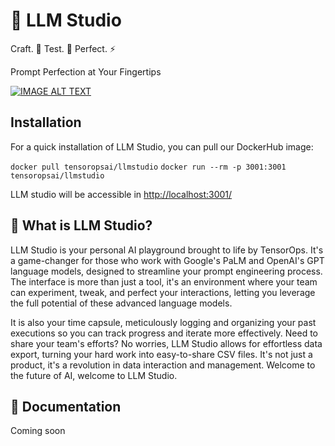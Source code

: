 # 👀 LLM Studio

Craft. 🧠 Test. 🤖 Perfect. ⚡️

Prompt Perfection at Your Fingertips


[![IMAGE ALT TEXT](http://img.youtube.com/vi/I9h701fbD18/0.jpg)](http://www.youtube.com/watch?v=I9h701fbD18 "Intro to LLMStudio")

## Installation

For a quick installation of LLM Studio, you can pull our DockerHub image:

`docker pull tensoropsai/llmstudio`
`docker run --rm -p 3001:3001 tensoropsai/llmstudio`

LLM studio will be accessible in [http://localhost:3001/](http://localhost:3001/)

## 🤔 What is LLM Studio?

LLM Studio is your personal AI playground brought to life by TensorOps. It's a game-changer for those who work with Google's PaLM and OpenAI's GPT language models, designed to streamline your prompt engineering process. The interface is more than just a tool, it's an environment where your team can experiment, tweak, and perfect your interactions, letting you leverage the full potential of these advanced language models.

It is also your time capsule, meticulously logging and organizing your past executions so you can track progress and iterate more effectively. Need to share your team's efforts? No worries, LLM Studio allows for effortless data export, turning your hard work into easy-to-share CSV files. It's not just a product, it's a revolution in data interaction and management. Welcome to the future of AI, welcome to LLM Studio.

## 📖 Documentation

Coming soon
